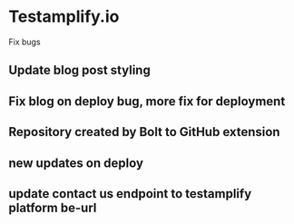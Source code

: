 # Testamplify.io

Fix bugs
## Update blog post styling
## Fix blog on deploy bug, more fix for deployment
## Repository created by Bolt to GitHub extension
## new updates on deploy
## update contact us endpoint to testamplify platform be-url

